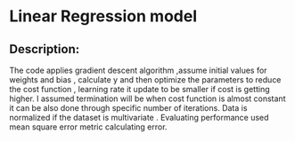 # Linear Regression model

## Description:


The code applies gradient descent algorithm ,assume initial values for 
weights and bias , calculate y and then optimize the parameters to reduce the cost function , learning rate it update to be smaller if cost is getting higher. I assumed termination will be when cost function is almost constant it can be also done through specific number of iterations.
Data is normalized if the dataset is multivariate .
Evaluating performance used mean square error metric calculating error.